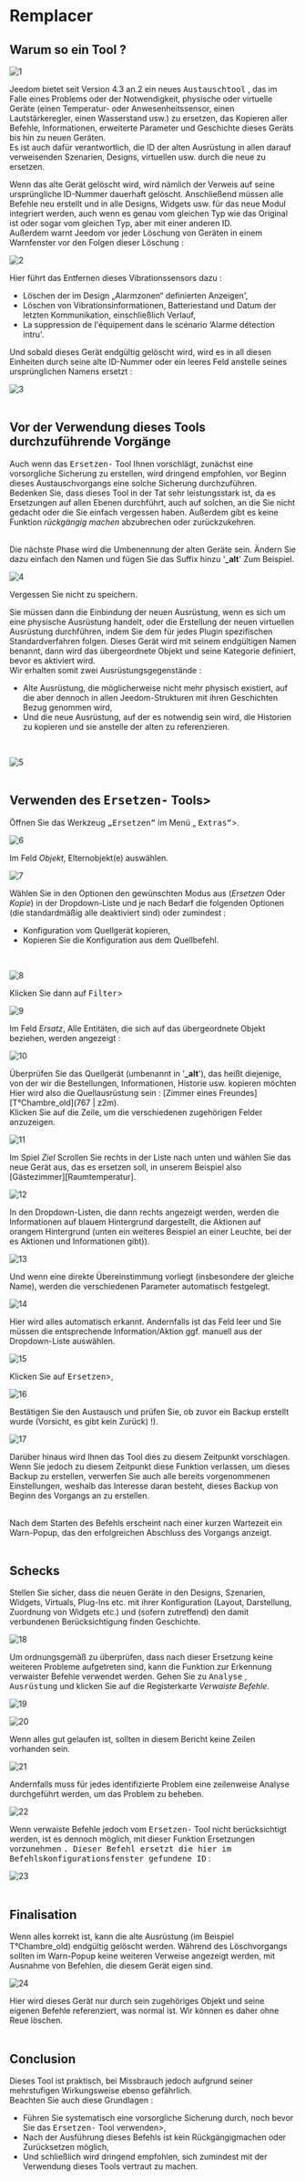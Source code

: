  # Remplacer

## Warum so ein Tool ?

![1](../images/replace1.png)

Jeedom bietet seit Version 4.3 an.2 ein neues <kbd>Austauschtool</kbd> , das im Falle eines Problems oder der Notwendigkeit, physische oder virtuelle Geräte (einen Temperatur- oder Anwesenheitssensor, einen Lautstärkeregler, einen Wasserstand usw.) zu ersetzen, das Kopieren aller Befehle, Informationen, erweiterte Parameter und Geschichte dieses Geräts bis hin zu neuen Geräten.<br>
Es ist auch dafür verantwortlich, die ID der alten Ausrüstung in allen darauf verweisenden Szenarien, Designs, virtuellen usw. durch die neue zu ersetzen.

Wenn das alte Gerät gelöscht wird, wird nämlich der Verweis auf seine ursprüngliche ID-Nummer dauerhaft gelöscht. Anschließend müssen alle Befehle neu erstellt und in alle Designs, Widgets usw. für das neue Modul integriert werden, auch wenn es genau vom gleichen Typ wie das Original ist oder sogar vom gleichen Typ, aber mit einer anderen ID.<br>
Außerdem warnt Jeedom vor jeder Löschung von Geräten in einem Warnfenster vor den Folgen dieser Löschung :

![2](../images/replace2.png)

Hier führt das Entfernen dieses Vibrationssensors dazu :

- Löschen der im Design „Alarmzonen“ definierten Anzeigen',
- Löschen von Vibrationsinformationen, Batteriestand und Datum der letzten Kommunikation, einschließlich Verlauf,
- La suppression de l'équipement dans le scénario ‘Alarme détection intru'.

Und sobald dieses Gerät endgültig gelöscht wird, wird es in all diesen Einheiten durch seine alte ID-Nummer oder ein leeres Feld anstelle seines ursprünglichen Namens ersetzt :

![3](../images/replace3.png)
<br><br>

## Vor der Verwendung dieses Tools durchzuführende Vorgänge

Auch wenn das <kbd>Ersetzen-</kbd> Tool Ihnen vorschlägt, zunächst eine vorsorgliche Sicherung zu erstellen, wird dringend empfohlen, vor Beginn dieses Austauschvorgangs eine solche Sicherung durchzuführen.<br>
Bedenken Sie, dass dieses Tool in der Tat sehr leistungsstark ist, da es Ersetzungen auf allen Ebenen durchführt, auch auf solchen, an die Sie nicht gedacht oder die Sie einfach vergessen haben. Außerdem gibt es keine Funktion *rückgängig machen* abzubrechen oder zurückzukehren.<br><br>

Die nächste Phase wird die Umbenennung der alten Geräte sein. Ändern Sie dazu einfach den Namen und fügen Sie das Suffix hinzu '**_alt**' Zum Beispiel.

![4](../images/replace4.png)
<br>

Vergessen Sie nicht zu speichern.
<br>

Sie müssen dann die Einbindung der neuen Ausrüstung, wenn es sich um eine physische Ausrüstung handelt, oder die Erstellung der neuen virtuellen Ausrüstung durchführen, indem Sie dem für jedes Plugin spezifischen Standardverfahren folgen.
Dieses Gerät wird mit seinem endgültigen Namen benannt, dann wird das übergeordnete Objekt und seine Kategorie definiert, bevor es aktiviert wird. 
<br>
Wir erhalten somit zwei Ausrüstungsgegenstände :

- Alte Ausrüstung, die möglicherweise nicht mehr physisch existiert, auf die aber dennoch in allen Jeedom-Strukturen mit ihren Geschichten Bezug genommen wird,
- Und die neue Ausrüstung, auf der es notwendig sein wird, die Historien zu kopieren und sie anstelle der alten zu referenzieren.
<br>

![5](../images/replace5.png)
<br><br>

## Verwenden des <kbd>Ersetzen-</kbd> Tools>

Öffnen Sie das Werkzeug <kbd>„Ersetzen“</kbd> im Menü „ <kbd>Extras“</kbd>>.

![6](../images/replace6.png)
<br>

Im Feld *Objekt*, Elternobjekt(e) auswählen.

![7](../images/replace7.png)
<br>

Wählen Sie in den Optionen den gewünschten Modus aus (*Ersetzen* Oder *Kopie*) in der Dropdown-Liste und je nach Bedarf die folgenden Optionen (die standardmäßig alle deaktiviert sind) oder zumindest :

- Konfiguration vom Quellgerät kopieren,
- Kopieren Sie die Konfiguration aus dem Quellbefehl.
<br>

![8](../images/replace8.png)
<br>

Klicken Sie dann auf <kbd>Filter</kbd>>

![9](../images/replace9.png)
<br>

Im Feld *Ersatz*, Alle Entitäten, die sich auf das übergeordnete Objekt beziehen, werden angezeigt :

![10](../images/replace10.png)
<br>

Überprüfen Sie das Quellgerät (umbenannt in '**_alt**'), das heißt diejenige, von der wir die Bestellungen, Informationen, Historie usw. kopieren möchten
Hier wird also die Quellausrüstung sein : [Zimmer eines Freundes][T°Chambre_old](767 | z2m).<br>
Klicken Sie auf die Zeile, um die verschiedenen zugehörigen Felder anzuzeigen.

![11](../images/replace11.png)
<br>

Im Spiel *Ziel* Scrollen Sie rechts in der Liste nach unten und wählen Sie das neue Gerät aus, das es ersetzen soll, in unserem Beispiel also [Gästezimmer][Raumtemperatur].

![12](../images/replace12.png)
<br>

In den Dropdown-Listen, die dann rechts angezeigt werden, werden die Informationen auf blauem Hintergrund dargestellt, die Aktionen auf orangem Hintergrund (unten ein weiteres Beispiel an einer Leuchte, bei der es Aktionen und Informationen gibt)).

![13](../images/replace13.png)
<br>

Und wenn eine direkte Übereinstimmung vorliegt (insbesondere der gleiche Name), werden die verschiedenen Parameter automatisch festgelegt.

![14](../images/replace14.png)
<br>

Hier wird alles automatisch erkannt.
Andernfalls ist das Feld leer und Sie müssen die entsprechende Information/Aktion ggf. manuell aus der Dropdown-Liste auswählen.

![15](../images/replace15.png)
<br>

Klicken Sie auf <kbd>Ersetzen</kbd>>,

![16](../images/replace16.png)
<br>

Bestätigen Sie den Austausch und prüfen Sie, ob zuvor ein Backup erstellt wurde (Vorsicht, es gibt kein Zurück) !).

![17](../images/replace17.png)
<br>

Darüber hinaus wird Ihnen das Tool dies zu diesem Zeitpunkt vorschlagen. Wenn Sie jedoch zu diesem Zeitpunkt diese Funktion verlassen, um dieses Backup zu erstellen, verwerfen Sie auch alle bereits vorgenommenen Einstellungen, weshalb das Interesse daran besteht, dieses Backup von Beginn des Vorgangs an zu erstellen.<br><br>

Nach dem Starten des Befehls erscheint nach einer kurzen Wartezeit ein Warn-Popup, das den erfolgreichen Abschluss des Vorgangs anzeigt.<br><br>

## Schecks

Stellen Sie sicher, dass die neuen Geräte in den Designs, Szenarien, Widgets, Virtuals, Plug-Ins etc. mit ihrer Konfiguration (Layout, Darstellung, Zuordnung von Widgets etc.) und (sofern zutreffend) den damit verbundenen Berücksichtigung finden Geschichte.

![18](../images/replace18.png)
<br>

Um ordnungsgemäß zu überprüfen, dass nach dieser Ersetzung keine weiteren Probleme aufgetreten sind, kann die Funktion zur Erkennung verwaister Befehle verwendet werden.
Gehen Sie zu <kbd>Analyse</kbd> , <kbd>Ausrüstung</kbd> und klicken Sie auf die Registerkarte *Verwaiste Befehle*.

![19](../images/replace19.png)
<br>

![20](../images/replace20.png)
<br>

Wenn alles gut gelaufen ist, sollten in diesem Bericht keine Zeilen vorhanden sein.
 
![21](../images/replace21.png)
<br>

Andernfalls muss für jedes identifizierte Problem eine zeilenweise Analyse durchgeführt werden, um das Problem zu beheben.

![22](../images/replace22.png)
<br>

Wenn verwaiste Befehle jedoch vom <kbd>Ersetzen-</kbd> Tool nicht berücksichtigt werden, ist es dennoch möglich, mit dieser Funktion Ersetzungen vorzunehmen <kbd>. Dieser Befehl ersetzt die hier im Befehlskonfigurationsfenster gefundene ID</kbd> :

![23](../images/replace23.png)
<br><br>

## Finalisation

Wenn alles korrekt ist, kann die alte Ausrüstung (im Beispiel T°Chambre_old) endgültig gelöscht werden. Während des Löschvorgangs sollten im Warn-Popup keine weiteren Verweise angezeigt werden, mit Ausnahme von Befehlen, die diesem Gerät eigen sind.

![24](../images/replace24.png)
<br>

Hier wird dieses Gerät nur durch sein zugehöriges Objekt und seine eigenen Befehle referenziert, was normal ist. Wir können es daher ohne Reue löschen.<br><br>

## Conclusion

Dieses Tool ist praktisch, bei Missbrauch jedoch aufgrund seiner mehrstufigen Wirkungsweise ebenso gefährlich.<br>
Beachten Sie auch diese Grundlagen :

- Führen Sie systematisch eine vorsorgliche Sicherung durch, noch bevor Sie das <kbd>Ersetzen-</kbd> Tool verwenden>,
- Nach der Ausführung dieses Befehls ist kein Rückgängigmachen oder Zurücksetzen möglich,
- Und schließlich wird dringend empfohlen, sich zumindest mit der Verwendung dieses Tools vertraut zu machen.
